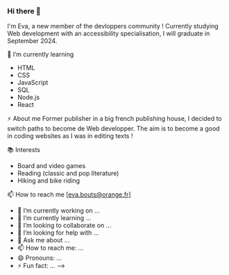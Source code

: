 ### Hi there 👋

I'm Eva, a new member of the devloppers community ! Currently studying Web development with an accessibility specialisation, I will graduate in September 2024.

🌱 I’m currently learning
- HTML
- CSS
- JavaScript
- SQL
- Node.js
- React

⚡ About me
Former publisher in a big french publishing house, I decided to switch paths to become de Web developper. The aim is to become a good in coding websites as I was in editing texts !

📚 Interests
- Board and video games
- Reading (classic and pop literature)
- Hiking and bike riding

📫 How to reach me
[eva.bouts@orange.fr]


- 🔭 I’m currently working on ...
- 🌱 I’m currently learning ...
- 👯 I’m looking to collaborate on ...
- 🤔 I’m looking for help with ...
- 💬 Ask me about ...
- 📫 How to reach me: ...
- 😄 Pronouns: ...
- ⚡ Fun fact: ...
-->
